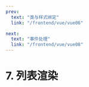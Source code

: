 ```yaml
---
prev:
  text: "类与样式绑定"
  link: "/frontend/vue/vue06"

next:
  text: "事件处理"
  link: "/frontend/vue/vue08"
---
```


# 7. 列表渲染